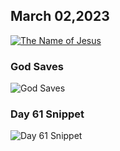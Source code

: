 ## March 02,2023

[![The Name of Jesus](https://raw.githubusercontent.com/linusjf/CIAY/main/March/jpgs/Day061.jpg)](https://youtu.be/v9VHcZU8Tdc "The Name of Jesus")

### God Saves

![God Saves ](https://raw.githubusercontent.com/linusjf/CIAY/main/March/jpgs/GodSaves.jpg)

### Day 61 Snippet

![Day 61 Snippet](https://raw.githubusercontent.com/linusjf/CIAY/refs/heads/main/March/jpgs/Day61Snippet.jpg)
